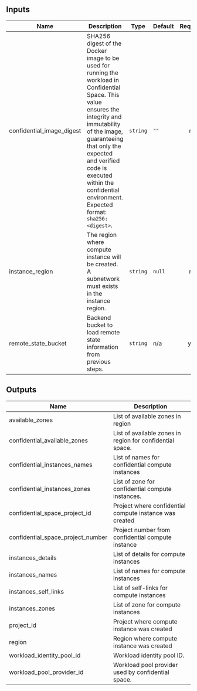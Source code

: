 <!-- BEGINNING OF PRE-COMMIT-TERRAFORM DOCS HOOK -->
## Inputs

| Name | Description | Type | Default | Required |
|------|-------------|------|---------|:--------:|
| confidential\_image\_digest | SHA256 digest of the Docker image to be used for running the workload in Confidential Space. This value ensures the integrity and immutability of the image, guaranteeing that only the expected and verified code is executed within the confidential environment. Expected format: `sha256:<digest>`. | `string` | `""` | no |
| instance\_region | The region where compute instance will be created. A subnetwork must exists in the instance region. | `string` | `null` | no |
| remote\_state\_bucket | Backend bucket to load remote state information from previous steps. | `string` | n/a | yes |

## Outputs

| Name | Description |
|------|-------------|
| available\_zones | List of available zones in region |
| confidential\_available\_zones | List of available zones in region for confidential space. |
| confidential\_instances\_names | List of names for confidential compute instances |
| confidential\_instances\_zones | List of zone for confidential compute instances. |
| confidential\_space\_project\_id | Project where confidential compute instance was created |
| confidential\_space\_project\_number | Project number from confidential compute instance |
| instances\_details | List of details for compute instances |
| instances\_names | List of names for compute instances |
| instances\_self\_links | List of self-links for compute instances |
| instances\_zones | List of zone for compute instances |
| project\_id | Project where compute instance was created |
| region | Region where compute instance was created |
| workload\_identity\_pool\_id | Workload identity pool ID. |
| workload\_pool\_provider\_id | Workload pool provider used by confidential space. |

<!-- END OF PRE-COMMIT-TERRAFORM DOCS HOOK -->
